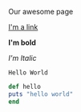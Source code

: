 Our awesome page

[I'm a link](https://www.google.com)

__I'm bold__

_I'm Italic_

<code>Hello World</code>

```ruby
def hello
puts "hello world"
end
```